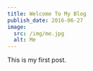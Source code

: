 ```yaml
---
title: Welcome To My Blog
publish_date: 2016-06-27
image:
  src: /img/me.jpg
  alt: Me
---
```


This is my first post.